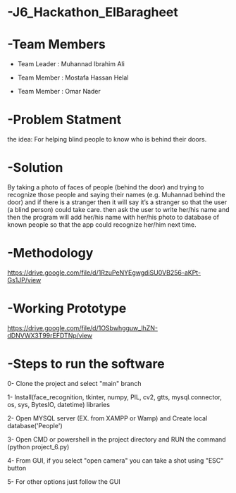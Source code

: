 # -J6_Hackathon_ElBaragheet


# -Team Members
* Team Leader : Muhannad Ibrahim Ali

* Team Member : Mostafa Hassan Helal

* Team Member : Omar Nader


# -Problem Statment
the idea: 
For helping blind people to know who is behind their doors.

# -Solution
By taking a photo of faces of people (behind the door) and trying to recognize those people and saying their names (e.g. Muhannad behind the door) and if there is a stranger then it will say it’s a stranger so that the user (a blind person) could take care. then ask the user to write her/his name and then the program will add her/his name with her/his photo to database of known people so that the app could recognize her/him next time.

# -Methodology
  https://drive.google.com/file/d/1RzuPeNYEgwgdiSU0VB256-aKPt-Gs1JP/view
  
# -Working Prototype
  https://drive.google.com/file/d/1OSbwhgguw_lhZN-dDNVWX3T99rEFDTNp/view

# -Steps to run the software
  0- Clone the project and select "main" branch
  
  1- Install(face_recognition, tkinter, numpy, PIL, cv2, gtts, mysql.connector, os, sys, BytesIO, datetime) libraries 
  
  2- Open MYSQL server (EX. from XAMPP or Wamp) and Create local database('People') 
  
  3- Open CMD or powershell in the project directory and RUN the command (python project_6.py)
  
  4- From GUI, if you select "open camera" you can take a shot using "ESC" button
  
  5- For other options just follow the GUI 

